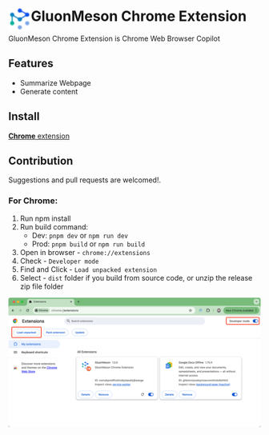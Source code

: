 # <img src="public/icons/gm_logo.png" width="45" align="left"> GluonMeson Chrome Extension

GluonMeson Chrome Extension is Chrome Web Browser Copilot

## Features

- Summarize Webpage
- Generate content

## Install

[**Chrome** extension]() <!-- TODO: Add chrome extension link inside parenthesis -->


## Contribution

Suggestions and pull requests are welcomed!.

### For Chrome: <a name="chrome"></a>

1. Run npm install
2. Run build command:
    - Dev: `pnpm dev` or `npm run dev`
    - Prod: `pnpm build` or `npm run build`
2. Open in browser - `chrome://extensions`
3. Check - `Developer mode`
4. Find and Click - `Load unpacked extension`
5. Select - `dist` folder if you build from source code, or unzip the release zip file folder

<img src="public/setup_chrome_extension.png"/>



